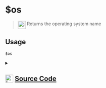 # $os
> <img align="top" src="https://upload.wikimedia.org/wikipedia/commons/thumb/e/e4/Infobox_info_icon.svg/160px-Infobox_info_icon.svg.png?20150409153300" alt="image" width="25" height="auto"> Returns the operating system name
## Usage
```
$os
```
<details>
<summary>
    
## <img align="top" src="https://cdn4.iconfinder.com/data/icons/iconsimple-logotypes/512/github-512.png" alt="image" width="25" height="auto">  [Source Code](https://github.com/tryforge/ForgeScript-V2/blob/main/src/native/os.ts)
    
</summary>
    
```ts
import { NativeFunction, Return } from "../structures"
import os from "node:os"

export default new NativeFunction({
    name: "$os",
    version: "1.0.7",
    description: "Returns the operating system name",
    unwrap: false,
    execute() {
        return Return.success(os.platform())
    },
})

```
    
</details>